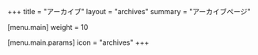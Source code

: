 +++
title = "アーカイブ"
layout = "archives"
summary = "アーカイブページ"

[menu.main]
weight = 10

[menu.main.params]
icon = "archives"
+++
